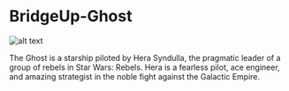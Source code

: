 # BridgeUp-Ghost

![alt text][logo]

[logo]: http://www.jedinews.co.uk/wp-content/uploads/2018/01/forces-of-destiny-comic-hera.jpg "Ghost"

The Ghost is a starship piloted by Hera Syndulla, the pragmatic leader of a group of rebels in Star Wars: Rebels. Hera is a fearless pilot, ace engineer, and amazing strategist in the noble fight against the Galactic Empire.
